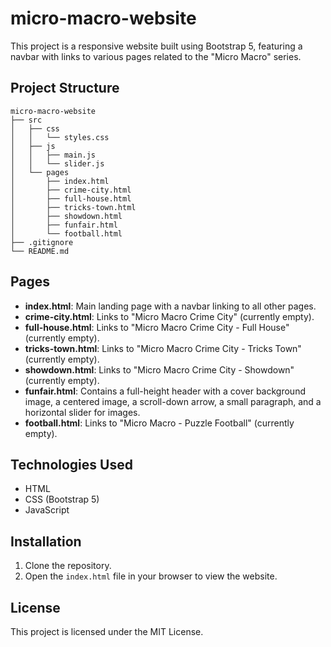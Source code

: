 # micro-macro-website

This project is a responsive website built using Bootstrap 5, featuring a navbar with links to various pages related to the "Micro Macro" series. 

## Project Structure

```
micro-macro-website
├── src
│   ├── css
│   │   └── styles.css
│   ├── js
│   │   ├── main.js
│   │   └── slider.js
│   └── pages
│       ├── index.html
│       ├── crime-city.html
│       ├── full-house.html
│       ├── tricks-town.html
│       ├── showdown.html
│       ├── funfair.html
│       └── football.html
├── .gitignore
└── README.md
```

## Pages

- **index.html**: Main landing page with a navbar linking to all other pages.
- **crime-city.html**: Links to "Micro Macro Crime City" (currently empty).
- **full-house.html**: Links to "Micro Macro Crime City - Full House" (currently empty).
- **tricks-town.html**: Links to "Micro Macro Crime City - Tricks Town" (currently empty).
- **showdown.html**: Links to "Micro Macro Crime City - Showdown" (currently empty).
- **funfair.html**: Contains a full-height header with a cover background image, a centered image, a scroll-down arrow, a small paragraph, and a horizontal slider for images.
- **football.html**: Links to "Micro Macro - Puzzle Football" (currently empty).

## Technologies Used

- HTML
- CSS (Bootstrap 5)
- JavaScript

## Installation

1. Clone the repository.
2. Open the `index.html` file in your browser to view the website.

## License

This project is licensed under the MIT License.